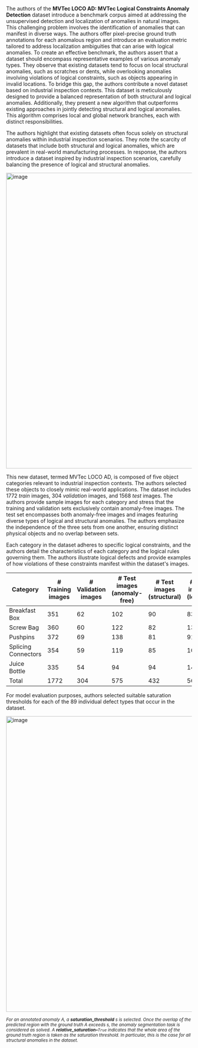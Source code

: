 The authors of the **MVTec LOCO AD: MVTec Logical Constraints Anomaly Detection** dataset introduce a benchmark corpus aimed at addressing the unsupervised detection and localization of anomalies in natural images. This challenging problem involves the identification of anomalies that can manifest in diverse ways. The authors offer pixel-precise ground truth annotations for each anomalous region and introduce an evaluation metric tailored to address localization ambiguities that can arise with logical anomalies. To create an effective benchmark, the authors assert that a dataset should encompass representative examples of various anomaly types. They observe that existing datasets tend to focus on local structural anomalies, such as scratches or dents, while overlooking anomalies involving violations of logical constraints, such as objects appearing in invalid locations. To bridge this gap, the authors contribute a novel dataset based on industrial inspection contexts. This dataset is meticulously designed to provide a balanced representation of both structural and logical anomalies. Additionally, they present a new algorithm that outperforms existing approaches in jointly detecting structural and logical anomalies. This algorithm comprises local and global network branches, each with distinct responsibilities.

The authors highlight that existing datasets often focus solely on structural anomalies within industrial inspection scenarios. They note the scarcity of datasets that include both structural and logical anomalies, which are prevalent in real-world manufacturing processes. In response, the authors introduce a dataset inspired by industrial inspection scenarios, carefully balancing the presence of logical and structural anomalies.

<img src="https://github.com/supervisely/supervisely/assets/78355358/c99da33b-dd46-482b-b986-dc5f31f88a73" alt="image" width="800">

This new dataset, termed MVTec LOCO AD, is composed of five object categories relevant to industrial inspection contexts. The authors selected these objects to closely mimic real-world applications. The dataset includes 1772 *train* images, 304 *validation* images, and 1568 *test* images. The authors provide sample images for each category and stress that the training and validation sets exclusively contain anomaly-free images. The test set encompasses both anomaly-free images and images featuring diverse types of logical and structural anomalies. The authors emphasize the independence of the three sets from one another, ensuring distinct physical objects and no overlap between sets.

Each category in the dataset adheres to specific logical constraints, and the authors detail the characteristics of each category and the logical rules governing them. The authors illustrate logical defects and provide examples of how violations of these constraints manifest within the dataset's images.

| Category            | # Training images | # Validation images | # Test images (anomaly-free) | # Test images (structural) | # Test images (logical) | # Defect types | Image width | Image height |
| ------------------- | ----------------- | ------------------- | ---------------------------- | -------------------------- | ----------------------- | -------------- | ----------- | ------------ |
| Breakfast Box       | 351               | 62                  | 102                          | 90                         | 83                      | 22             | 1600        | 1280         |
| Screw Bag           | 360               | 60                  | 122                          | 82                         | 137                     | 20             | 1600        | 1100         |
| Pushpins            | 372               | 69                  | 138                          | 81                         | 91                      | 8              | 1700        | 1000         |
| Splicing Connectors | 354               | 59                  | 119                          | 85                         | 108                     | 21             | 1700        | 850          |
| Juice Bottle        | 335               | 54                  | 94                           | 94                         | 142                     | 18             | 800         | 1600         |
| Total               | 1772              | 304                 | 575                          | 432                        | 561                     | 89             | –          | –           |

For model evaluation purposes, authors selected suitable saturation thresholds for each of the 89 individual defect types that occur in the dataset.

<img src="https://github.com/supervisely/supervisely/assets/78355358/f1e25f20-a981-4d8e-85e0-9cc90d73c6d8" alt="image" width="800">

<span style="font-size: smaller; font-style: italic;">For an annotated anomaly A, a ***saturation_threshold*** s is selected. Once the overlap of the predicted region with the ground truth A exceeds s, the anomaly segmentation task is considered as solved. A ***relative_saturation***`=True` indicates that the whole area of the ground truth region is taken as the saturation threshold. In particular, this is the case for all structural anomalies in the dataset. </span>
